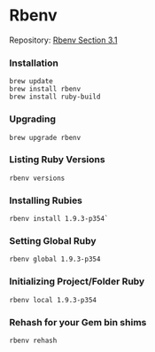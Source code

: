 # Rbenv

Repository: [Rbenv Section 3.1](https://github.com/sstephenson/rbenv#section_3.1)

### Installation

	brew update
	brew install rbenv
	brew install ruby-build

### Upgrading

	brew upgrade rbenv

### Listing Ruby Versions

	rbenv versions

### Installing Rubies

	rbenv install 1.9.3-p354`

### Setting Global Ruby

	rbenv global 1.9.3-p354

### Initializing Project/Folder Ruby

	rbenv local 1.9.3-p354


### Rehash for your Gem bin shims

	rbenv rehash
